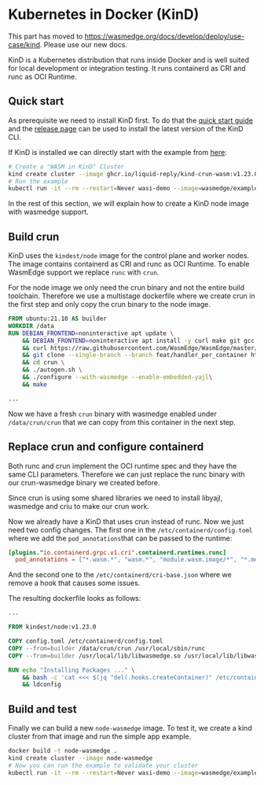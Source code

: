 # Kubernetes in Docker (KinD)

This part has moved to https://wasmedge.org/docs/develop/deploy/use-case/kind. Please use our new docs.

KinD is a Kubernetes distribution that runs inside Docker and is well suited for local development or integration testing. It runs containerd as CRI and runc as OCI Runtime.

## Quick start

As prerequisite we need to install KinD first. To do that the [quick start guide](https://kind.sigs.k8s.io/docs/user/quick-start/#installing-from-release-binaries) and the [release page](https://github.com/kubernetes-sigs/kind/releases) can be used to install the latest version of the KinD CLI.

If KinD is installed we can directly start with the example from [here](https://github.com/Liquid-Reply/kind-crun-wasm):

```bash
# Create a "WASM in KinD" Cluster
kind create cluster --image ghcr.io/liquid-reply/kind-crun-wasm:v1.23.0
# Run the example
kubectl run -it --rm --restart=Never wasi-demo --image=wasmedge/example-wasi:latest --annotations="module.wasm.image/variant=compat-smart" /wasi_example_main.wasm 50000000
```

In the rest of this section, we will explain how to create a KinD node image with wasmedge support.

## Build crun

KinD uses the `kindest/node` image for the control plane and worker nodes. The image contains containerd as CRI and runc as OCI Runtime. To enable WasmEdge support we replace `runc` with `crun`.

For the node image we only need the crun binary and not the entire build toolchain. Therefore we use a multistage dockerfile where we create crun in the first step and only copy the crun binary to the node image.

```Dockerfile
FROM ubuntu:21.10 AS builder
WORKDIR /data
RUN DEBIAN_FRONTEND=noninteractive apt update \
    && DEBIAN_FRONTEND=noninteractive apt install -y curl make git gcc build-essential pkgconf libtool libsystemd-dev libprotobuf-c-dev libcap-dev libseccomp-dev libyajl-dev go-md2man libtool autoconf python3 automake \
    && curl https://raw.githubusercontent.com/WasmEdge/WasmEdge/master/utils/install.sh | bash -s -- -p /usr/local \
    && git clone --single-branch --branch feat/handler_per_container https://github.com/liquid-reply/crun \
    && cd crun \
    && ./autogen.sh \
    && ./configure --with-wasmedge --enable-embedded-yajl\
    && make 

...
```

Now we have a fresh `crun` binary with wasmedge enabled under `/data/crun/crun` that we can copy from this container in the next step.

## Replace crun and configure containerd

Both runc and crun implement the OCI runtime spec and they have the same CLI parameters. Therefore we can just replace the runc binary with our crun-wasmedge binary we created before.

Since crun is using some shared libraries we need to install libyajl, wasmedge and criu to make our crun work.

Now we already have a KinD that uses crun instead of runc. Now we just need two config changes. The first one in the `/etc/containerd/config.toml` where we add the `pod_annotations`that can be passed to the runtime:

```toml
[plugins."io.containerd.grpc.v1.cri".containerd.runtimes.runc]
  pod_annotations = ["*.wasm.*", "wasm.*", "module.wasm.image/*", "*.module.wasm.image", "module.wasm.image/variant.*"]
```

And the second one to the `/etc/containerd/cri-base.json` where we remove a hook that causes some issues.

The resulting dockerfile looks as follows:

```Dockerfile
...

FROM kindest/node:v1.23.0

COPY config.toml /etc/containerd/config.toml
COPY --from=builder /data/crun/crun /usr/local/sbin/runc
COPY --from=builder /usr/local/lib/libwasmedge.so /usr/local/lib/libwasmedge.so

RUN echo "Installing Packages ..." \
    && bash -c 'cat <<< $(jq "del(.hooks.createContainer)" /etc/containerd/cri-base.json) > /etc/containerd/cri-base.json' \
    && ldconfig
```

## Build and test

Finally we can build a new `node-wasmedge` image. To test it, we create a kind cluster from that image and run the simple app example.

```bash
docker build -t node-wasmedge .
kind create cluster --image node-wasmedge
# Now you can run the example to validate your cluster
kubectl run -it --rm --restart=Never wasi-demo --image=wasmedge/example-wasi:latest --annotations="module.wasm.image/variant=compat-smart" /wasi_example_main.wasm 50000000
```
